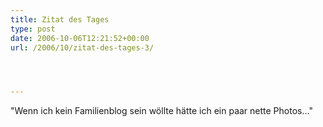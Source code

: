 ```yaml
---
title: Zitat des Tages
type: post
date: 2006-10-06T12:21:52+00:00
url: /2006/10/zitat-des-tages-3/




---
```

"Wenn ich kein Familienblog sein wöllte hätte ich ein paar nette Photos..."
